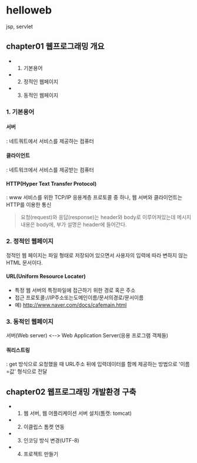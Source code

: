 # helloweb
jsp, servlet

## chapter01 웹프로그래밍 개요
- 1. 기본용어
- 2. 정적인 웹페이지
- 3. 동적인 웹페이지

### 1. 기본용어 
#### 서버
  : 네트쿼트에서 서비스를 제공하는 컴퓨터

#### 클라이언트
  : 네트워크에서 서비스를 제공받는 컴퓨터

#### HTTP(Hyper Text Transfer Protocol)
  : www 서비스를 위한 TCP/IP 응용계층 프로토콜 중 하나, 웹 서버와 클라이언트는 HTTP를 이용한 통신
  
> 요청(request)와 응답(response)는 header와 body로 이루어져있는데 
메시지 내용은 body에, 부가 설명은 header에 들어간다.

### 2. 정적인 웹페이지
정적인 웹 페이지는 파일 형태로 저장되어 있으면서 사용자의 입력에 따라 변하지 않는 HTML 문서이다.

#### URL(Uniform Resource Locater)
- 특정 웹 서버의 특정파일에 접근하기 위한 경로 혹은 주소
- 접근 프로토콜://IP주소또는도메인이름/문서의경로/문서이름
- 예) http://www.naver.com/docs/cafemain.html

### 3. 동적인 웹페이지 
서버(Web server) <--> Web Application Server(응용 프로그램 객체들)

#### 쿼리스트링
: get 방식으로 요청했을 때 URL주소 뒤에 입력데이터를 함께 제공하는 방법으로 '이름=값' 형식으로 전달

## chapter02 웹프로그래밍 개발환경 구축
- 1. 웹 서버, 웹 어플리케이션 서버 설치(톰캣: tomcat)
- 2. 이클립스 톰켓 연동
- 3. 인코딩 방식 변경(UTF-8)
- 4. 프로젝트 만들기
